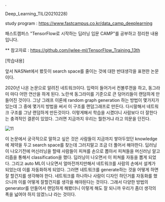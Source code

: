 .

Deep_Learning_TIL(20210228)

study program : https://www.fastcampus.co.kr/data_camp_deeplearning

패스트캠퍼스 "TensorFlow로 시작하는 딥러닝 입문 CAMP"를 공부하고 정리한 내용입니다.

** 참고자료 : https://github.com/jwlee-ml/TensorFlow_Training_13th

[학습내용]

앞서 NASNet에서 봤듯이 search space를 줄이는 것에 대한 반대생각을 표현한 논문이다.

2020년 나온 논문으로 알려진 네트워크이다. 입력이 들어가서 컨볼루젼을 하고, 동그라미 마다 어떤 연산을 하게 된다. 노란색 동그라미를 기준으로 큰 덩어리들이 랜덤하게 만들어진 것이다. 그냥 그래프 이론에 random graph generation 하는 방법이 몇가지가 있는데 그 중에 몇가지 방법을 써서 이 구조를 랜덤그래프로 만든다. 다시말해서 네트워크 구조를 그냥 랜덤하게 만든것이다. 이렇게해서 학습을 시켰더니 사람보다 더 잘한다는 충격적인 결론이 있었다. 그러면 지금까지 우리는 뭘한거냐 라고 의문을 던진다. 

![11](https://user-images.githubusercontent.com/41605276/109441030-78201f00-7a77-11eb-865b-84003f05efa4.PNG)

이 논문에서 궁극적으로 말하고 싶은 것은 사람들이 지금까지 쌓아두었던 knowledge에 제약을 두고 search space를 찾는데 그러지말고 조금 더 풀어서 해야한다. 딥러닝이 나오기전에 머신러닝을 할때 사람들이 피쳐를 손으로 뽑아서 피쳐들을 머신러닝 알고리즘을 통해서 classification을 했다. 딥러닝이 나오면서 이 피쳐를 자동을 뽑게 되었다. 그리고 auto ML이 나오면서 얼마전까지만해서 네트워크를 사람의 손에서 설계가 되었는데 이를 자동화하게 되었다. 그러면 네트워크를 generate하는 것을 어떻게 하면 잘 할건지를 생각해야 한다. 네트워크를 하나하나 사람이 디자인 하던거를 자동화를 했으니까 이를 어떻게 잘할건지를 생각을 해야된다는 것이다. 그래서 다양한 방법의 generator를 만들어서 랜덤하게 해봤더니 이렇게 해도 잘 되니까 우리가 좀더 생각의 폭을 넓여야 하지 않겠느냐 라는 것이다.